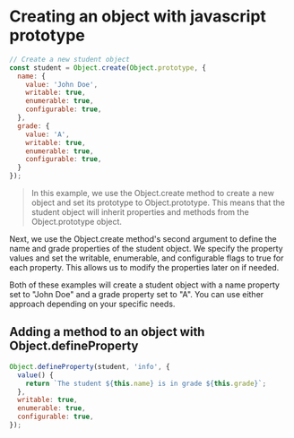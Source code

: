 # Creating an object with javascript prototype

```jsx
// Create a new student object
const student = Object.create(Object.prototype, {
  name: {
    value: 'John Doe',
    writable: true,
    enumerable: true,
    configurable: true,
  },
  grade: {
    value: 'A',
    writable: true,
    enumerable: true,
    configurable: true,
  }
});
```
> In this example, we use the Object.create method to create a new object and set its prototype to Object.prototype. This means that the student object will inherit properties and methods from the Object.prototype object.

Next, we use the Object.create method's second argument to define the name and grade properties of the student object. We specify the property values and set the writable, enumerable, and configurable flags to true for each property. This allows us to modify the properties later on if needed.

Both of these examples will create a student object with a name property set to "John Doe" and a grade property set to "A". You can use either approach depending on your specific needs.




## Adding a method to an object with Object.defineProperty

```jsx
Object.defineProperty(student, 'info', {
  value() {
    return `The student ${this.name} is in grade ${this.grade}`;
  },
  writable: true,
  enumerable: true,
  configurable: true,
});
```

